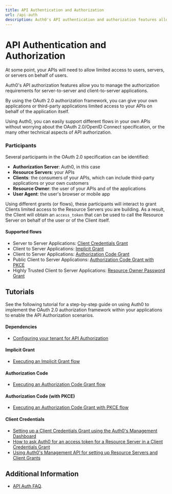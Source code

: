 ```yaml
---
title: API Authentication and Authorization
url: /api-auth
description: Auth0's API authentication and authorization features allow you to manage the authorization requirements for various scenarios, including user consent, and server-to-server applications.
---
```


# API Authentication and Authorization

At some point, your APIs will need to allow limited access to users, servers, or servers on behalf of users.

Auth0's API authorization features allow you to manage the authorization requirements for server-to-server and client-to-server applications.

By using the OAuth 2.0 authorization framework, you can give your own applications or third-party applications limited access to your APIs on behalf of the application itself.

Using Auth0, you can easily support different flows in your own APIs without worrying about the OAuth 2.0/OpenID Connect specification, or the many other technical aspects of API authorization.

### Participants

Several participants in the OAuth 2.0 specification can be identified:

 - **Authorization Server**: Auth0, in this case
 - **Resource Servers**: your APIs
 - **Clients**: the consumers of your APIs, which can include third-party applications or your own customers
 - **Resource Owner**: the user of your APIs and of the applications
 - **User Agent**: the user's browser or mobile app

Using different grants (or flows), these participants will interact to grant Clients limited access to the Resource Servers you are building. As a result, the Client will obtain an `access_token` that can be used to call the Resource Server on behalf of the user or of the Client itself.

#### Supported flows

 - Server to Server Applications: [Client Credentials Grant](/api-auth/grant/client-credentials)
 - Client to Server Applications: [Implicit Grant](/api-auth/grant/implicit)
 - Client to Server Applications: [Authorization Code Grant](/api-auth/grant/authorization-code)
 - Public Client to Server Applications: [Authorization Code Grant with PKCE](/api-auth/grant/authorization-code-pkce)
 - Highly Trusted Client to Server Applications: [Resource Owner Password Grant](/api-auth/grant/password)

## Tutorials

See the following tutorial for a step-by-step guide on using Auth0 to implement the OAuth 2.0 authorization framework within your applications to enable the API Authorization scenarios.

#### Dependencies

 - [Configuring your tenant for API Authorization](/api-auth/tutorials/configuring-tenant-for-api-auth)

#### Implicit Grant

- [Executing an Implicit Grant flow](/api-auth/tutorials/implicit-grant)

#### Authorization Code

- [Executing an Authorization Code Grant flow](/api-auth/tutorials/authorization-code-grant)

#### Authorization Code (with PKCE)

- [Executing an Authorization Code Grant with PKCE flow](/api-auth/tutorials/authorization-code-grant-pkce)

#### Client Credentials

 - [Setting up a Client Credentials Grant using the Auth0's Management Dashboard](/api-auth/config/using-the-auth0-dashboard)
 - [How to ask Auth0 for an access token for a Resource Server in a Client Credentials Grant](/api-auth/config/asking-for-access-tokens)
 - [Using Auth0's Management API for setting up Resource Servers and Client Grants](/api-auth/config/using-the-management-api)

## Additional Information

- [API Auth FAQ](/api-auth/faq).
